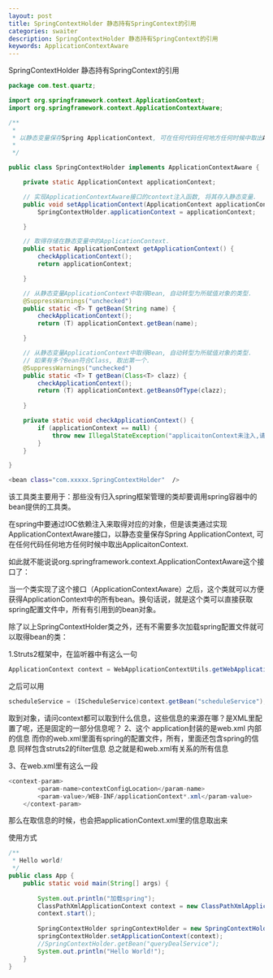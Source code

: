 ```yaml
---
layout: post
title: SpringContextHolder 静态持有SpringContext的引用
categories: swaiter
description: SpringContextHolder 静态持有SpringContext的引用
keywords: ApplicationContextAware 
---
```

SpringContextHolder 静态持有SpringContext的引用 
```java
package com.test.quartz;

import org.springframework.context.ApplicationContext;
import org.springframework.context.ApplicationContextAware;

/**
 *
 * 以静态变量保存Spring ApplicationContext, 可在任何代码任何地方任何时候中取出ApplicaitonContext.
 * 
 */

public class SpringContextHolder implements ApplicationContextAware {

	private static ApplicationContext applicationContext;

	// 实现ApplicationContextAware接口的context注入函数, 将其存入静态变量.
	public void setApplicationContext(ApplicationContext applicationContext) {
		SpringContextHolder.applicationContext = applicationContext;

	}

	// 取得存储在静态变量中的ApplicationContext.
	public static ApplicationContext getApplicationContext() {
		checkApplicationContext();
		return applicationContext;

	}

	// 从静态变量ApplicationContext中取得Bean, 自动转型为所赋值对象的类型.
	@SuppressWarnings("unchecked")
	public static <T> T getBean(String name) {
		checkApplicationContext();
		return (T) applicationContext.getBean(name);

	}

	// 从静态变量ApplicationContext中取得Bean, 自动转型为所赋值对象的类型.
	// 如果有多个Bean符合Class, 取出第一个.
	@SuppressWarnings("unchecked")
	public static <T> T getBean(Class<T> clazz) {
		checkApplicationContext();
		return (T) applicationContext.getBeansOfType(clazz);
	
	}

	private static void checkApplicationContext() {
		if (applicationContext == null) {
			throw new IllegalStateException("applicaitonContext未注入,请在applicationContext.xml中定义SpringContextHolder");
		}
	}

}
```
<!-- 用于持有ApplicationContext,可以使用SpringContextHolder.getBean('xxxx')的静态方法得到spring bean对象 --> 

```bash
<bean class="com.xxxxx.SpringContextHolder"  />
```
该工具类主要用于：那些没有归入spring框架管理的类却要调用spring容器中的bean提供的工具类。

在spring中要通过IOC依赖注入来取得对应的对象，但是该类通过实现ApplicationContextAware接口，以静态变量保存Spring ApplicationContext, 可在任何代码任何地方任何时候中取出ApplicaitonContext.

如此就不能说说org.springframework.context.ApplicationContextAware这个接口了：

当一个类实现了这个接口（ApplicationContextAware）之后，这个类就可以方便获得ApplicationContext中的所有bean。换句话说，就是这个类可以直接获取spring配置文件中，所有有引用到的bean对象。

除了以上SpringContextHolder类之外，还有不需要多次加载spring配置文件就可以取得bean的类：
 

1.Struts2框架中，在监听器中有这么一句
```java
ApplicationContext context = WebApplicationContextUtils.getWebApplicationContext(event.getServletContext());
```
之后可以用

```java
scheduleService = (IScheduleService)context.getBean("scheduleService");
```
取到对象，请问context都可以取到什么信息，这些信息的来源在哪？是XML里配置了呢，还是固定的一部分信息呢？
2、这个 application封装的是web.xml 内部的信息
而你的web.xml里面有spring的配置文件，所有，里面还包含spring的信息
同样包含struts2的filter信息
总之就是和web.xml有关系的所有信息

3、在web.xml里有这么一段
```java
<context-param>
        <param-name>contextConfigLocation</param-name>
        <param-value>/WEB-INF/applicationContext*.xml</param-value>
    </context-param>
```

那么在取信息的时候，也会把applicationContext.xml里的信息取出来

使用方式

```java
/**
 * Hello world!
 */
public class App {
	public static void main(String[] args) {
		
		System.out.println("加载spring");
		ClassPathXmlApplicationContext context = new ClassPathXmlApplicationContext(new String[] { "classpath:spring/spring-context.xml"});
		context.start();
		
		SpringContextHolder springContextHolder = new SpringContextHolder();
		springContextHolder.setApplicationContext(context);
		//SpringContextHolder.getBean("queryDealService");
		System.out.println("Hello World!");
	}
}
```